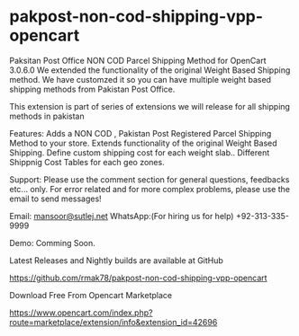 # pakpost-non-cod-shipping-vpp-opencart
Paksitan Post Office NON COD Parcel Shipping Method for OpenCart 3.0.6.0
We extended the functionality of the original Weight Based Shipping method. We have customzed it so you can have multiple weight based shipping methods from Pakistan Post Office. 

This extension is part of series of extensions we will release for all shipping methods in pakistan

Features:
Adds a NON COD , Pakistan Post Registered Parcel Shipping Method to your store.
Extends functionality of the original Weight Based Shipping.
Define custom shipping cost for each weight slab..
Different Shippnig Cost Tables for each geo zones.

Support:
Please use the comment section for general questions, feedbacks etc... only. For error related and for more complex problems, please use the email to send messages!

Email: mansoor@sutlej.net
WhatsApp:(For hiring us for help) +92-313-335-9999 

Demo:
Comming Soon.

Latest Releases and Nightly builds are available at GitHub

 
https://github.com/rmak78/pakpost-non-cod-shipping-vpp-opencart


Download Free From Opencart Marketplace

https://www.opencart.com/index.php?route=marketplace/extension/info&extension_id=42696
